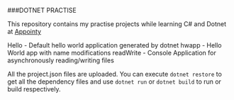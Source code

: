 ###DOTNET PRACTISE

This repository contains my practise projects while learning C# and Dotnet at [Appointy](https://appointy.com)

Hello - Default hello world application generated by dotnet
hwapp -  Hello World app with name modifications
readWrite - Console Application for asynchronously reading/writing files

All the project.json files are uploaded. You can execute `dotnet restore` to get all the dependency files 
and use `dotnet run` or `dotnet build` to run or build respectively.

